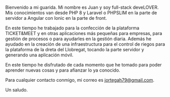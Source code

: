 Bienvenido a mi guarida. Mi nombre es Juan y soy full-stack deveLOVER.
Mis conocimientos van desde PHP 8 y Laravel  o PHPSLIM  en la parte de servidor a Angular con Ionic en la parte de front.

En este tiempo he trabajado para la confección de la plataforma TICKET&MEET  y en otras aplicaciones más pequeñas para empresas, para gestión de procesos o para ayudarles en la gestión diaria.
Además he ayudado en la creación de una infraestructura para el control de riegos para la plataforma de la dreta del Llobregat, tocando la parte servidor y generando una aplicación móvil.

En este tiempo he disfrutado de cada momento que he tomado para poder aprender nuevas cosas y para afianzar lo ya conocido.

Para cualquier contacto conmigo, mi correo es jortegah79@gmail.com.


Un saludo.
